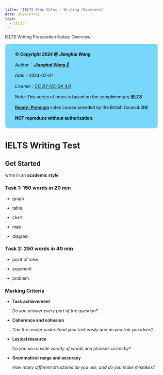```yaml
---
title: 'IELTS Prep Notes - Writing (Overview)'
date: 2024-07-01
tags:
  - IELTS
---
```


IELTS Writing Preparation Notes: Overview

<div style="color:black; background-color:#78D7FA; border: 1px solid #FFE0C3; border-radius: 10px; margin-bottom:0rem">
    <p style="margin:1rem; padding-left: 1rem; line-height: 2.5;">
        ©️ <b><i>Copyright 2024 @ Jianghai Wang</i></b><br/>
        <i>Author：
            <b>
            <a href="mailto:wang_jianghai@buaa.edu.cn">Jianghai Wang 📨 </a>
            </b>
        </i>
        <br/>
        <i>Date：2024-07-01</i><br/>
        <i>License：<a rel="license" href="http://creativecommons.org/licenses/by-nc-sa/4.0/">CC BY-NC-SA 4.0</a></i><br/>
        Note: This series of notes is based on the complimentary <a href="https://britishcouncil.gelielts.cn/"><b>IELTS Ready: Premium</b></a> video course provided by the British Council. <b>DO NOT reproduce without authorization.</b><br/>
    </p>
</div>

# IELTS Writing Test

## Get Started

write in an **academic style**

### Task 1: 150 words in 20 min

- graph

- table

- chart

- map

- diagram

### Task 2: 250 words in 40 min

- point of view

- argument

- problem

### Marking Criteria

- **Task achievement**
  
  *Do you answer every part of the question?*

- **Coherence and cohesion**
  
  *Can the reader understand your text easily and do you link you ideas?*

- **Lexical resource**
  
  *Do you use a wide variety of words and phrases correctly?*

- **Grammatical range and accuracy**
  
  *How many different structures do you use, and do you make mistakes?*